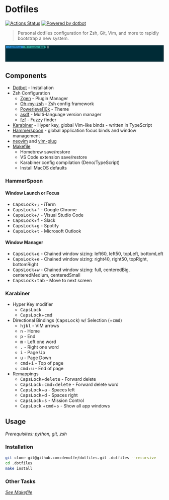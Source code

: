 # Dotfiles

[![Actions Status](https://github.com/denolfe/dotfiles/workflows/Dotfiles%20Install/badge.svg)](https://github.com/denolfe/dotfiles/actions)
[![Powered by dotbot][dbshield]][dblink]

[dblink]: https://github.com/anishathalye/dotbot
[dbshield]: https://img.shields.io/badge/powered%20by-dotbot-blue?style=flat

> Personal dotfiles configuration for Zsh, Git, Vim, and more to rapidly bootstrap a new system.

![Image](preview.png)

## Components

- [Dotbot](https://github.com/anishathalye/dotbot) - Installation
- Zsh Configuration
  - [Zgen](https://github.com/tarjoilija/zgen) - Plugin Manager
  - [Oh-my-zsh](https://github.com/robbyrussell/oh-my-zsh) - Zsh config framework
  - [Powerlevel10k](https://github.com/romkatv/powerlevel10k) - Theme
  - [asdf](https://github.com/asdf-vm/asdf) - Multi-language version manager
  - [fzf](https://github.com/junegunn/fzf) - Fuzzy finder
- [Karabiner](https://karabiner-elements.pqrs.org/) - Hyper key, global Vim-like binds - written in TypeScript
- [Hammerspoon](https://www.hammerspoon.org/) - global application focus binds and window management
- [neovim](https://github.com/neovim/neovim) and [vim-plug](https://github.com/junegunn/vim-plug)
- [Makefile](./Makefile)
  - Homebrew save/restore
  - VS Code extension save/restore
  - Karabiner config compilation (Deno/TypeScript)
  - Install MacOS defaults

### HammerSpoon

#### Window Launch or Focus

- <kbd>CapsLock</kbd>+<kbd>;</kbd> - iTerm
- <kbd>CapsLock</kbd>+<kbd>'</kbd> - Google Chrome
- <kbd>CapsLock</kbd>+<kbd>/</kbd> - Visual Studio Code
- <kbd>CapsLock</kbd>+<kbd>f</kbd> - Slack
- <kbd>CapsLock</kbd>+<kbd>g</kbd> - Spotify
- <kbd>CapsLock</kbd>+<kbd>t</kbd> - Microsoft Outlook

#### Window Manager

- <kbd>CapsLock</kbd>+<kbd>q</kbd> - Chained window sizing: left60, left50, topLeft, bottomLeft
- <kbd>CapsLock</kbd>+<kbd>e</kbd> - Chained window sizing: right40, right50, topRight, bottomRight
- <kbd>CapsLock</kbd>+<kbd>w</kbd> - Chained window sizing: full, centeredBig, centeredMedium, centeredSmall
- <kbd>CapsLock</kbd>+<kbd>tab</kbd> - Move to next screen

### Karabiner

- Hyper Key modifier
  - <kbd>CapsLock</kbd>
  - <kbd>CapsLock</kbd>+<kbd>cmd</kbd>
- Directional Bindings (<kbd>CapsLock</kbd>) w/ Selection (+<kbd>cmd</kbd>)
  - <kbd>h</kbd><kbd>j</kbd><kbd>k</kbd><kbd>l</kbd> - VIM arrows
  - <kbd>n</kbd> - Home
  - <kbd>p</kbd> - End
  - <kbd>m</kbd> - Left one word
  - <kbd>.</kbd> - Right one word
  - <kbd>i</kbd> - Page Up
  - <kbd>u</kbd> - Page Down
  - <kbd>cmd</kbd>+<kbd>i</kbd> - Top of page
  - <kbd>cmd</kbd>+<kbd>u</kbd> - End of page
- Remappings
  - <kbd>CapsLock</kbd>+<kbd>delete</kbd> - Forward delete
  - <kbd>CapsLock</kbd>+<kbd>cmd</kbd>+<kbd>delete</kbd> - Forward delete word
  - <kbd>CapsLock</kbd>+<kbd>a</kbd> - Spaces left
  - <kbd>CapsLock</kbd>+<kbd>d</kbd> - Spaces right
  - <kbd>CapsLock</kbd>+<kbd>s</kbd> - Mission Control
  - <kbd>CapsLock</kbd> +<kbd>cmd</kbd>+<kbd>s</kbd> - Show all app windows

## Usage

*Prerequisites: python, git, zsh*

### Installation

```sh
git clone git@github.com:denolfe/dotfiles.git .dotfiles --recursive
cd .dotfiles
make install
```

### Other Tasks

*[See Makefile](./Makefile)*
